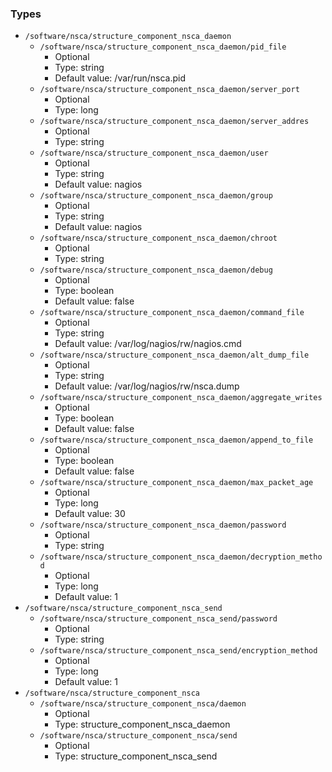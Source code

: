 
### Types

 - `/software/nsca/structure_component_nsca_daemon`
    - `/software/nsca/structure_component_nsca_daemon/pid_file`
        - Optional
        - Type: string
        - Default value: /var/run/nsca.pid
    - `/software/nsca/structure_component_nsca_daemon/server_port`
        - Optional
        - Type: long
    - `/software/nsca/structure_component_nsca_daemon/server_addres`
        - Optional
        - Type: string
    - `/software/nsca/structure_component_nsca_daemon/user`
        - Optional
        - Type: string
        - Default value: nagios
    - `/software/nsca/structure_component_nsca_daemon/group`
        - Optional
        - Type: string
        - Default value: nagios
    - `/software/nsca/structure_component_nsca_daemon/chroot`
        - Optional
        - Type: string
    - `/software/nsca/structure_component_nsca_daemon/debug`
        - Optional
        - Type: boolean
        - Default value: false
    - `/software/nsca/structure_component_nsca_daemon/command_file`
        - Optional
        - Type: string
        - Default value: /var/log/nagios/rw/nagios.cmd
    - `/software/nsca/structure_component_nsca_daemon/alt_dump_file`
        - Optional
        - Type: string
        - Default value: /var/log/nagios/rw/nsca.dump
    - `/software/nsca/structure_component_nsca_daemon/aggregate_writes`
        - Optional
        - Type: boolean
        - Default value: false
    - `/software/nsca/structure_component_nsca_daemon/append_to_file`
        - Optional
        - Type: boolean
        - Default value: false
    - `/software/nsca/structure_component_nsca_daemon/max_packet_age`
        - Optional
        - Type: long
        - Default value: 30
    - `/software/nsca/structure_component_nsca_daemon/password`
        - Optional
        - Type: string
    - `/software/nsca/structure_component_nsca_daemon/decryption_method`
        - Optional
        - Type: long
        - Default value: 1
 - `/software/nsca/structure_component_nsca_send`
    - `/software/nsca/structure_component_nsca_send/password`
        - Optional
        - Type: string
    - `/software/nsca/structure_component_nsca_send/encryption_method`
        - Optional
        - Type: long
        - Default value: 1
 - `/software/nsca/structure_component_nsca`
    - `/software/nsca/structure_component_nsca/daemon`
        - Optional
        - Type: structure_component_nsca_daemon
    - `/software/nsca/structure_component_nsca/send`
        - Optional
        - Type: structure_component_nsca_send
